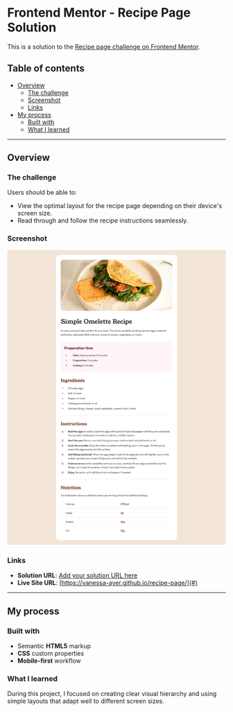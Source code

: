 # Frontend Mentor - Recipe Page Solution

This is a solution to the [Recipe page challenge on Frontend Mentor](https://www.frontendmentor.io/challenges/recipe-page-KiTsR8QQKm).

## Table of contents

- [Overview](#overview)
  - [The challenge](#the-challenge)
  - [Screenshot](#screenshot)
  - [Links](#links)
- [My process](#my-process)
  - [Built with](#built-with)
  - [What I learned](#what-i-learned)

---

## Overview

### The challenge

Users should be able to:

- View the optimal layout for the recipe page depending on their device's screen size.
- Read through and follow the recipe instructions seamlessly.

### Screenshot

![Screenshot of the Simple Omelette Recipe page](./recipe-page-final-design.png)

### Links

- **Solution URL**: [Add your solution URL here](#)
- **Live Site URL**: [https://vanessa-ayer.github.io/recipe-page/](#)

---

## My process

### Built with

- Semantic **HTML5** markup
- **CSS** custom properties
- **Mobile-first** workflow

### What I learned

During this project, I focused on creating clear visual hierarchy and using simple layouts that adapt well to different screen sizes.
